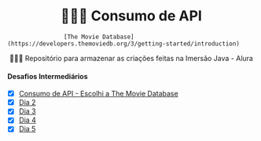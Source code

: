 <h1 align="center">👩🏻‍💻 Consumo de API </h1>

                    [The Movie Database](https://developers.themoviedb.org/3/getting-started/introduction) 

<p align="center">🧙🏻‍♀️ Repositório para armazenar as criações feitas na Imersão Java - Alura</p>

#### Desafios Intermediários

- [x] [Consumo de API - Escolhi a The Movie Database](https://www.themoviedb.org/?language=pt-BR)
- [x] [Dia 2](https://www.alura.com.br/)
- [x] [Dia 3](https://www.alura.com.br/)
- [x] [Dia 4](https://www.alura.com.br/)
- [x] [Dia 5](https://www.alura.com.br/)
